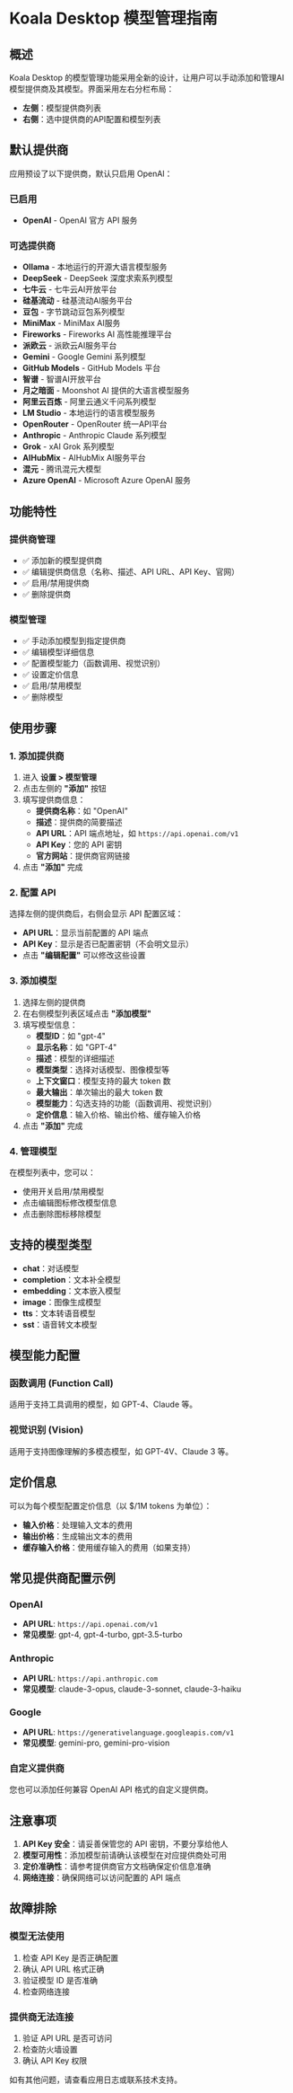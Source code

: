 # Koala Desktop 模型管理指南

## 概述

Koala Desktop 的模型管理功能采用全新的设计，让用户可以手动添加和管理AI模型提供商及其模型。界面采用左右分栏布局：

- **左侧**：模型提供商列表
- **右侧**：选中提供商的API配置和模型列表

## 默认提供商

应用预设了以下提供商，默认只启用 OpenAI：

### 已启用
- **OpenAI** - OpenAI 官方 API 服务

### 可选提供商
- **Ollama** - 本地运行的开源大语言模型服务
- **DeepSeek** - DeepSeek 深度求索系列模型
- **七牛云** - 七牛云AI开放平台
- **硅基流动** - 硅基流动AI服务平台
- **豆包** - 字节跳动豆包系列模型
- **MiniMax** - MiniMax AI服务
- **Fireworks** - Fireworks AI 高性能推理平台
- **派欧云** - 派欧云AI服务平台
- **Gemini** - Google Gemini 系列模型
- **GitHub Models** - GitHub Models 平台
- **智谱** - 智谱AI开放平台
- **月之暗面** - Moonshot AI 提供的大语言模型服务
- **阿里云百炼** - 阿里云通义千问系列模型
- **LM Studio** - 本地运行的语言模型服务
- **OpenRouter** - OpenRouter 统一API平台
- **Anthropic** - Anthropic Claude 系列模型
- **Grok** - xAI Grok 系列模型
- **AIHubMix** - AIHubMix AI服务平台
- **混元** - 腾讯混元大模型
- **Azure OpenAI** - Microsoft Azure OpenAI 服务

## 功能特性

### 提供商管理
- ✅ 添加新的模型提供商
- ✅ 编辑提供商信息（名称、描述、API URL、API Key、官网）
- ✅ 启用/禁用提供商
- ✅ 删除提供商

### 模型管理
- ✅ 手动添加模型到指定提供商
- ✅ 编辑模型详细信息
- ✅ 配置模型能力（函数调用、视觉识别）
- ✅ 设置定价信息
- ✅ 启用/禁用模型
- ✅ 删除模型

## 使用步骤

### 1. 添加提供商

1. 进入 **设置 > 模型管理**
2. 点击左侧的 **"添加"** 按钮
3. 填写提供商信息：
   - **提供商名称**：如 "OpenAI"
   - **描述**：提供商的简要描述
   - **API URL**：API 端点地址，如 `https://api.openai.com/v1`
   - **API Key**：您的 API 密钥
   - **官方网站**：提供商官网链接
4. 点击 **"添加"** 完成

### 2. 配置 API

选择左侧的提供商后，右侧会显示 API 配置区域：
- **API URL**：显示当前配置的 API 端点
- **API Key**：显示是否已配置密钥（不会明文显示）
- 点击 **"编辑配置"** 可以修改这些设置

### 3. 添加模型

1. 选择左侧的提供商
2. 在右侧模型列表区域点击 **"添加模型"**
3. 填写模型信息：
   - **模型ID**：如 "gpt-4"
   - **显示名称**：如 "GPT-4"
   - **描述**：模型的详细描述
   - **模型类型**：选择对话模型、图像模型等
   - **上下文窗口**：模型支持的最大 token 数
   - **最大输出**：单次输出的最大 token 数
   - **模型能力**：勾选支持的功能（函数调用、视觉识别）
   - **定价信息**：输入价格、输出价格、缓存输入价格
4. 点击 **"添加"** 完成

### 4. 管理模型

在模型列表中，您可以：
- 使用开关启用/禁用模型
- 点击编辑图标修改模型信息
- 点击删除图标移除模型

## 支持的模型类型

- **chat**：对话模型
- **completion**：文本补全模型
- **embedding**：文本嵌入模型
- **image**：图像生成模型
- **tts**：文本转语音模型
- **sst**：语音转文本模型

## 模型能力配置

### 函数调用 (Function Call)
适用于支持工具调用的模型，如 GPT-4、Claude 等。

### 视觉识别 (Vision)
适用于支持图像理解的多模态模型，如 GPT-4V、Claude 3 等。

## 定价信息

可以为每个模型配置定价信息（以 $/1M tokens 为单位）：
- **输入价格**：处理输入文本的费用
- **输出价格**：生成输出文本的费用
- **缓存输入价格**：使用缓存输入的费用（如果支持）

## 常见提供商配置示例

### OpenAI
- **API URL**: `https://api.openai.com/v1`
- **常见模型**: gpt-4, gpt-4-turbo, gpt-3.5-turbo

### Anthropic
- **API URL**: `https://api.anthropic.com`
- **常见模型**: claude-3-opus, claude-3-sonnet, claude-3-haiku

### Google
- **API URL**: `https://generativelanguage.googleapis.com/v1`
- **常见模型**: gemini-pro, gemini-pro-vision

### 自定义提供商
您也可以添加任何兼容 OpenAI API 格式的自定义提供商。

## 注意事项

1. **API Key 安全**：请妥善保管您的 API 密钥，不要分享给他人
2. **模型可用性**：添加模型前请确认该模型在对应提供商处可用
3. **定价准确性**：请参考提供商官方文档确保定价信息准确
4. **网络连接**：确保网络可以访问配置的 API 端点

## 故障排除

### 模型无法使用
1. 检查 API Key 是否正确配置
2. 确认 API URL 格式正确
3. 验证模型 ID 是否准确
4. 检查网络连接

### 提供商无法连接
1. 验证 API URL 是否可访问
2. 检查防火墙设置
3. 确认 API Key 权限

如有其他问题，请查看应用日志或联系技术支持。 